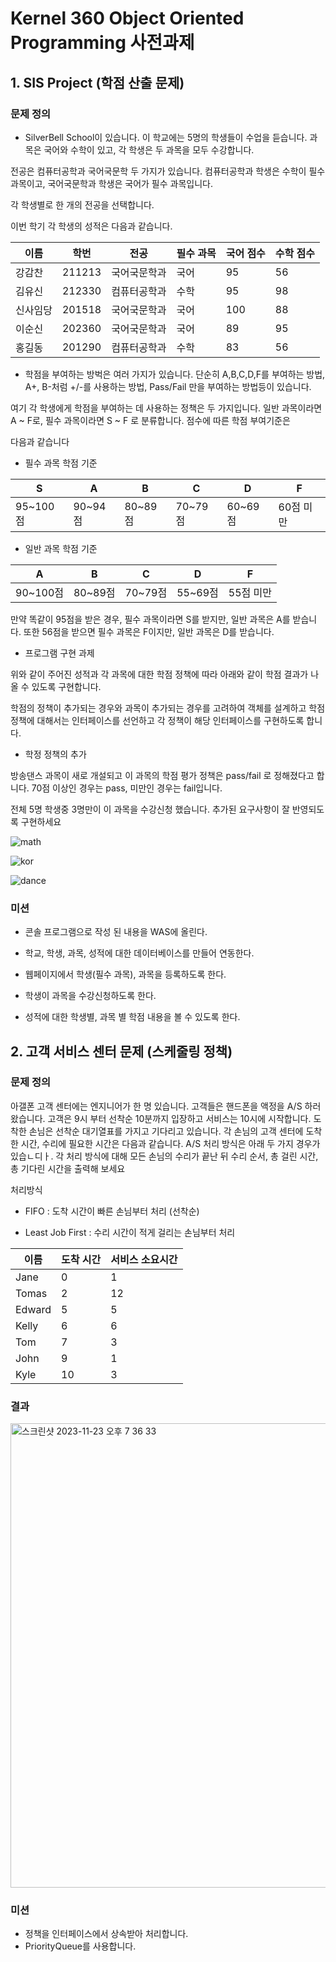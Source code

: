 # Kernel 360 Object Oriented Programming 사전과제

## 1. SIS Project (학점 산출 문제)

### 문제 정의 

 - SilverBell School이 있습니다. 이 학교에는 5명의 학생들이 수업을 듣습니다. 과목은 국어와 수학이 있고, 각 학생은 두 과목을 모두 수강합니다. 

전공은 컴퓨터공학과 국어국문학 두 가지가 있습니다. 컴퓨터공학과 학생은 수학이 필수과목이고, 국어국문학과 학생은 국어가 필수 과목입니다. 

각 학생별로 한 개의 전공을 선택합니다. 

이번 학기 각 학생의 성적은 다음과 같습니다.

| 이름 | 학번 | 전공 | 필수 과목 | 국어 점수 | 수학 점수 |
| ------ | ------ | ------ | ------ | ------ | ------ |
| 강감찬 | 211213 | 국어국문학과 | 국어 | 95 | 56 |
| 김유신 | 212330 | 컴퓨터공학과 | 수학 | 95 | 98 |
| 신사임당 | 201518 | 국어국문학과 | 국어 | 100 | 88 |
| 이순신 | 202360 | 국어국문학과 | 국어 | 89 | 95 |
| 홍길동 | 201290 | 컴퓨터공학과 | 수학 | 83 | 56 |

- 학점을 부여하는 방벅은 여러 가지가 있습니다. 단순히 A,B,C,D,F를 부여하는 방법, A+, B-처럼 +/-를 사용하는 방법, Pass/Fail 만을 부여하는 방법등이 있습니다. 

여기 각 학생에게 학점을 부여하는 데 사용하는 정책은 두 가지입니다. 일반 과목이라면 A ~ F로, 필수 과목이라면 S ~ F 로 분류합니다. 점수에 따른 학점 부여기준은 

다음과 같습니다

- 필수 과목 학점 기준

| S | A | B | C | D | F |
| ------ | ------ | ------ | ------ | ------ | ------ |
| 95~100점 | 90~94점 | 80~89점 | 70~79점 | 60~69점 | 60점 미만 |

- 일반 과목 학점 기준

| A | B | C | D | F |
| ------ | ------ | ------ | ------ | ------ |
| 90~100점 | 80~89점 | 70~79점 | 55~69점 | 55점 미만 |

만약 똑같이 95점을 받은 경우, 필수 과목이라면 S를 받지만, 일반 과목은 A를 받습니다. 또한 56점을 받으면 필수 과목은 F이지만, 일반 과목은 D를 받습니다.

- 프로그램 구현 과제

위와 같이 주어진 성적과 각 과목에 대한 학점 정책에 따라 아래와 같이 학점 결과가 나올 수 있도록 구현합니다.

학점의 정책이 추가되는 경우와 과목이 추가되는 경우를 고려하여 객체를 설계하고 학점 정책에 대해서는 인터페이스를 선언하고 각 정책이 해당 인터페이스를 구현하도록 합니다. 

- 학정 정책의 추가
  
방송댄스 과목이 새로 개설되고 이 과목의 학점 평가 정책은 pass/fail 로 정해졌다고 합니다. 70점 이상인 경우는 pass, 미만인 경우는 fail입니다.

전체 5명 학생중 3명만이 이 과목을 수강신청 했습니다. 추가된 요구사항이 잘 반영되도록 구현하세요   
   
![math](https://github.com/easyspubjava/KernelJava/assets/37524201/c9f2d724-5b72-4532-b581-5fbed5a78766)


![kor](https://github.com/easyspubjava/KernelJava/assets/37524201/2ac62cc3-5d62-464f-b5cd-c4b984c4585c)



![dance](https://github.com/easyspubjava/KernelJava/assets/37524201/24df3e62-8eab-43be-b025-67d0370b3532)


### 미션
  
-  콘솔 프로그램으로 작성 된 내용을 WAS에 올린다.

-  학교, 학생, 과목, 성적에 대한 데이터베이스를 만들어 연동한다.

-  웹페이지에서 학생(필수 과목), 과목을 등록하도록 한다.

-  학생이 과목을 수강신청하도록 한다.

- 성적에 대한 학생별, 과목 별 학점 내용을 볼 수 있도록 한다.

  
## 2. 고객 서비스 센터 문제 (스케줄링 정책)

### 문제 정의   

아갤폰 고객 센터에는 엔지니어가 한 명 있습니다. 고객들은 핸드폰을 액정을 A/S 하러 왔습니다. 고객은 9시 부터 선착순 10분까지 입장하고 서비스는 10시에 시작합니다. 도착한 손님은 선착순 대기열표를 가지고 기다리고 있습니다.
각 손님의 고객 센터에 도착한 시간, 수리에 필요한 시간은 다음과 같습니다. A/S 처리 방식은 아래 두 가지 경우가 있습ㄴ디ㅏ. 
각 처리 방식에 대해 모든 손님의 수리가 끝난 뒤 수리 순서, 총 걸린 시간, 총 기다린 시간을 출력해 보세요

처리방식  
- FIFO : 도착 시간이 빠른 손님부터 처리 (선착순)

- Least Job First : 수리 시간이 적게 걸리는 손님부터 처리

| 이름 | 도착 시간 | 서비스 소요시간 | 
| ------ | ------ | ------ |
|Jane | 0 | 1 | 
| Tomas | 2 | 12 | 
| Edward | 5 | 5 | 
| Kelly | 6 | 6 | 
| Tom | 7 | 3 | 
| John | 9 | 1 | 
| Kyle | 10 | 3 |

### 결과 
<img width="743" alt="스크린샷 2023-11-23 오후 7 36 33" src="https://github.com/easyspubjava/KernelJava/assets/37524201/1bd7c661-41f0-4dbc-afa9-ad41dc3f74c0">

### 미션
- 정책을 인터페이스에서 상속받아 처리합니다.
- PriorityQueue를 사용합니다.
  


